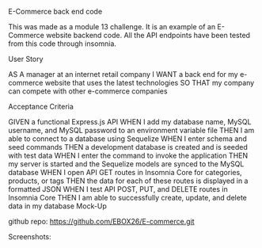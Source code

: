 E-Commerce back end code

This was made as a module 13 challenge. It is an example of an E-Commerce website backend code. All the API endpoints have been tested from this code through insomnia. 

User Story

AS A manager at an internet retail company
I WANT a back end for my e-commerce website that uses the latest technologies
SO THAT my company can compete with other e-commerce companies

Acceptance Criteria

GIVEN a functional Express.js API
WHEN I add my database name, MySQL username, and MySQL password to an environment variable file
THEN I am able to connect to a database using Sequelize
WHEN I enter schema and seed commands
THEN a development database is created and is seeded with test data
WHEN I enter the command to invoke the application
THEN my server is started and the Sequelize models are synced to the MySQL database
WHEN I open API GET routes in Insomnia Core for categories, products, or tags
THEN the data for each of these routes is displayed in a formatted JSON
WHEN I test API POST, PUT, and DELETE routes in Insomnia Core
THEN I am able to successfully create, update, and delete data in my database
Mock-Up

github repo:  https://github.com/EBOX26/E-commerce.git

Screenshots: 